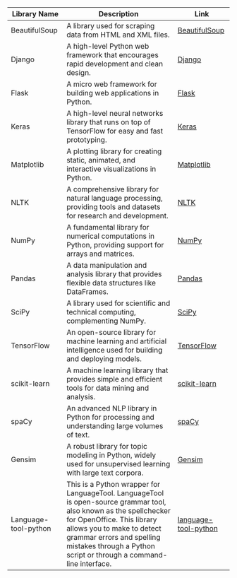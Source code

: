 | Library Name | Description | Link |
|--------------|-------------|------|
| BeautifulSoup | A library used for scraping data from HTML and XML files. | [BeautifulSoup](https://www.crummy.com/software/BeautifulSoup/) |
| Django       | A high-level Python web framework that encourages rapid development and clean design. | [Django](https://www.djangoproject.com/) |
| Flask        | A micro web framework for building web applications in Python. | [Flask](https://flask.palletsprojects.com/) |
| Keras        | A high-level neural networks library that runs on top of TensorFlow for easy and fast prototyping. | [Keras](https://keras.io/) |
| Matplotlib   | A plotting library for creating static, animated, and interactive visualizations in Python. | [Matplotlib](https://matplotlib.org/) |
| NLTK         | A comprehensive library for natural language processing, providing tools and datasets for research and development. | [NLTK](https://www.nltk.org/) |
| NumPy        | A fundamental library for numerical computations in Python, providing support for arrays and matrices. | [NumPy](https://numpy.org/) |
| Pandas       | A data manipulation and analysis library that provides flexible data structures like DataFrames. | [Pandas](https://pandas.pydata.org/) |
| SciPy        | A library used for scientific and technical computing, complementing NumPy. | [SciPy](https://scipy.org/) |
| TensorFlow   | An open-source library for machine learning and artificial intelligence used for building and deploying models. | [TensorFlow](https://www.tensorflow.org/) |
| scikit-learn | A machine learning library that provides simple and efficient tools for data mining and analysis. | [scikit-learn](https://scikit-learn.org/) |
| spaCy        | An advanced NLP library in Python for processing and understanding large volumes of text. | [spaCy](https://spacy.io/) |
| Gensim       | A robust library for topic modeling in Python, widely used for unsupervised learning with large text corpora. | [Gensim](https://radimrehurek.com/gensim/) |
| Language-tool-python | This is a Python wrapper for LanguageTool. LanguageTool is open-source grammar tool, also known as the spellchecker for OpenOffice. This library allows you to make to detect grammar errors and spelling mistakes through a Python script or through a command-line interface. | [language-tool-python](https://pypi.org/project/language-tool-python/)
